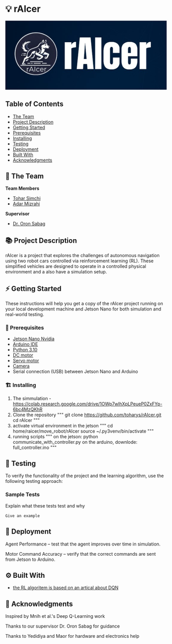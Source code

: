 # 💡 rAIcer


<!-- cool project cover image -->
![Project Cover Image](rAIcer_img.jpg)

<!-- table of content -->
## Table of Contents
- [The Team](#the-team)
- [Project Description](#project-description)
- [Getting Started](#getting-started)
- [Prerequisites](#prerequisites)
- [Installing](#installing)
- [Testing](#testing)
- [Deployment](#deployment)
- [Built With](#built-with)
- [Acknowledgments](#acknowledgments)

## 👥 The Team 
**Team Members**
- [Tohar Simchi](toharya.simchi@mail.huji.ac.il )
- [Adar Mizrahi](adar.mizrahi1@mail.huji.ac.il)

**Supervisor**
- [Dr. Oron Sabag](Oron.Sabag@mail.huji.ac.il )


## 📚 Project Description
rAIcer is a project that explores the challenges of autonomous navigation using two robot cars controlled via reinforcement learning (RL). These simplified vehicles are designed to operate in a controlled physical environment and a also have a simulation setup.

## ⚡ Getting Started

These instructions will help you get a copy of the rAIcer project running on your local development machine and Jetson Nano for both simulation and real-world testing.

### 🧱 Prerequisites
- [Jetson Nano Nvidia](https://www.waveshare.com/jetson-nano-developer-kit.htm)
- [Arduino IDE](https://docs.arduino.cc/hardware/)
- [Python 3.10](https://www.python.org/downloads/release/python-3100/)
- [DC motor](https://electronics.stackexchange.com/questions/263771/specification-of-dc-motor)
- [Servo motor](https://circuitdigest.com/article/servo-motor-working-and-basics)
- [Camera](https://www.intelrealsense.com/)
- Serial connection (USB) between Jetson Nano and Arduino

### 🏗️ Installing
1. The simmulation - https://colab.research.google.com/drive/1OWp7wlhXpLPeueP0ZxFYp-6bc4MzQKhR
2. Clone the repository
   """
    git clone https://github.com/toharys/rAIcer.git
    cd rAIcer
   """
3. activate virtual environment in the jetson
    """
   cd  home/raicer/move_robot/rAIcer
   source ~/.py3venv/bin/activate
   """
4. running scripts
   """
   on the jetson: python communicate_with_controller.py
   on the arduino, downlode: full_controller.ino
   """

## 🧪 Testing
To verify the functionality of the project and the learning algorithm, use the following testing approach:

### Sample Tests
Explain what these tests test and why

    Give an example

## 🚀 Deployment
Agent Performance – test that the agent improves over time in simulation.

Motor Command Accuracy – verify that the correct commands are sent from Jetson to Arduino.

## ⚙️ Built With
  - [the RL algoritem is based on an artical about DQN ](https://arxiv.org/pdf/1312.5602)

## 🙏 Acknowledgments
Inspired by Mnih et al.'s Deep Q-Learning work

Thanks to our supervisor Dr. Oron Sabag for guidance

Thanks to Yedidiya and Maor for hardware and electronics help

